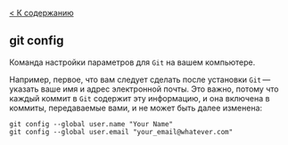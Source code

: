 [< К содержанию](./readme.md)
## git config

Команда настройки параметров для `Git` на вашем компьютере.

Например, первое, что вам следует сделать после установки `Git` — указать ваше имя и адрес электронной почты. Это важно, потому что каждый коммит в `Git` содержит эту информацию, и она включена в коммиты, передаваемые вами, и не может быть далее изменена:
```
git config --global user.name "Your Name"
git config --global user.email "your_email@whatever.com"
```